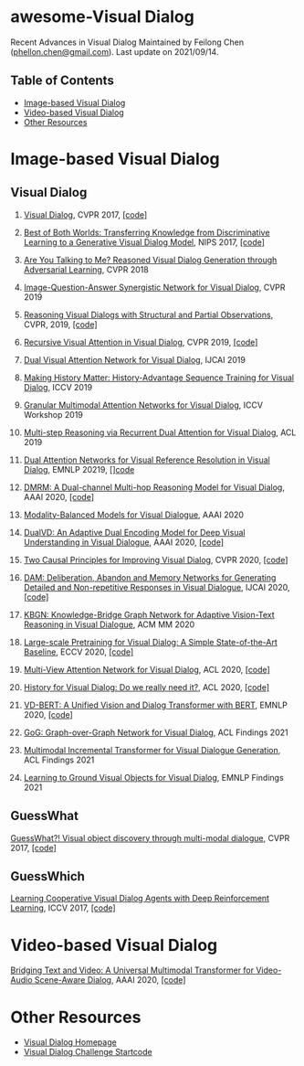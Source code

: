 # awesome-Visual Dialog
Recent Advances in Visual Dialog
Maintained by Feilong Chen (phellon.chen@gmail.com). Last update on 2021/09/14.
<!-- Last update on 2021/09/14. -->
## Table of Contents

* [Image-based Visual Dialog](#Image-based-Visual-Dialog)
* [Video-based Visual Dialog](#video-based-Visual-Dialog)
* [Other Resources](#other-resources)


# Image-based Visual Dialog

## Visual Dialog

1. [Visual Dialog](https://arxiv.org/abs/1611.08669), CVPR 2017, [[code]](https://github.com/batra-mlp-lab/visdial)

2. [Best of Both Worlds: Transferring Knowledge from Discriminative Learning to a Generative Visual Dialog Model](https://arxiv.org/abs/1706.01554), NIPS 2017, [[code]](https://github.com/jiasenlu/visDial.pytorch)

3. [Are You Talking to Me? Reasoned Visual Dialog Generation through Adversarial Learning](https://arxiv.org/abs/1711.07613), CVPR 2018

4. [Image-Question-Answer Synergistic Network for Visual Dialog](https://arxiv.org/abs/1902.09774), CVPR 2019

5. [Reasoning Visual Dialogs with Structural and Partial Observations](https://arxiv.org/abs/1904.05548), CVPR, 2019, [[code]](https://github.com/zilongzheng/visdial-gnn)

6. [Recursive Visual Attention in Visual Dialog](https://arxiv.org/abs/1812.02664), CVPR 2019, [[code]](https://github.com/yuleiniu/rva)

7. [Dual Visual Attention Network for Visual Dialog](), IJCAI 2019

8. [Making History Matter: History-Advantage Sequence Training for Visual Dialog](https://arxiv.org/abs/1902.09326), ICCV 2019

9. [Granular Multimodal Attention Networks for Visual Dialog](https://arxiv.org/abs/1910.05728), ICCV Workshop 2019

10. [Multi-step Reasoning via Recurrent Dual Attention for Visual Dialog](https://arxiv.org/abs/1902.00579), ACL 2019

11. [Dual Attention Networks for Visual Reference Resolution in Visual Dialog](https://arxiv.org/abs/1902.09368), EMNLP 20219, [[]code](https://github.com/gicheonkang/dan-visdial)

12. [DMRM: A Dual-channel Multi-hop Reasoning Model for Visual Dialog](https://arxiv.org/abs/1912.08360), AAAI 2020, [[code]](https://github.com/phellonchen/DMRM)

13. [Modality-Balanced Models for Visual Dialogue](https://arxiv.org/abs/2001.06354), AAAI 2020

14. [DualVD: An Adaptive Dual Encoding Model for Deep Visual Understanding in Visual Dialogue](https://arxiv.org/abs/1911.07251), AAAI 2020, [[code]](https://github.com/JXZe/DualVD)

15. [Two Causal Principles for Improving Visual Dialog](https://arxiv.org/abs/1911.10496), CVPR 2020, [[code]](https://github.com/simpleshinobu/visdial-principles)

16. [DAM: Deliberation, Abandon and Memory Networks for Generating Detailed and Non-repetitive Responses in Visual Dialogue](https://arxiv.org/abs/2007.03310), IJCAI 2020, [[code]](https://github.com/JXZe/DAM)

17. [KBGN: Knowledge-Bridge Graph Network for Adaptive Vision-Text Reasoning in Visual Dialogue](https://arxiv.org/abs/2008.04858), ACM MM 2020

18. [Large-scale Pretraining for Visual Dialog: A Simple State-of-the-Art Baseline](https://arxiv.org/abs/1912.02379), ECCV 2020, [[code]](https://github.com/vmurahari3/visdial-bert)

19. [Multi-View Attention Network for Visual Dialog](https://arxiv.org/abs/2004.14025), ACL 2020, [[code]](https://github.com/taesunwhang/MVAN-VisDial)

20. [History for Visual Dialog: Do we really need it?](https://aclanthology.org/2020.acl-main.728/), ACL 2020, [[code]](https://github.com/shubhamagarwal92/visdial_conv)

21. [VD-BERT: A Unified Vision and Dialog Transformer with BERT](https://arxiv.org/abs/2004.13278), EMNLP 2020, [[code]](https://github.com/salesforce/VD-BERT)

22. [GoG: Graph-over-Graph Network for Visual Dialog](https://aclanthology.org/2021.findings-acl.20/), ACL Findings 2021

23. [Multimodal Incremental Transformer for Visual Dialogue Generation](https://aclanthology.org/2021.findings-acl.38/), ACL Findings 2021

24. [Learning to Ground Visual Objects for Visual Dialog](https://arxiv.org/abs/2109.06013), EMNLP Findings 2021

## GuessWhat
[GuessWhat?! Visual object discovery through multi-modal dialogue](https://arxiv.org/abs/1611.08481), CVPR 2017, [[code]](https://github.com/GuessWhatGame/guesswhat)

## GuessWhich
[Learning Cooperative Visual Dialog Agents with Deep Reinforcement Learning](https://arxiv.org/abs/1703.06585), ICCV 2017, [[code]](https://github.com/batra-mlp-lab/visdial-rl)

# Video-based Visual Dialog

[Bridging Text and Video: A Universal Multimodal Transformer for Video-Audio Scene-Aware Dialog](https://arxiv.org/abs/2002.00163), AAAI 2020, [[code]](https://github.com/ictnlp/DSTC8-AVSD)



# Other Resources

* [Visual Dialog Homepage](https://visualdialog.org/)
* [Visual Dialog Challenge Startcode](https://github.com/batra-mlp-lab/visdial-challenge-starter-pytorch)

